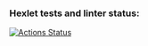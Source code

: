 ### Hexlet tests and linter status:
[![Actions Status](https://github.com/ceptoz/java-project-71/workflows/hexlet-check/badge.svg)](https://github.com/ceptoz/java-project-71/actions)